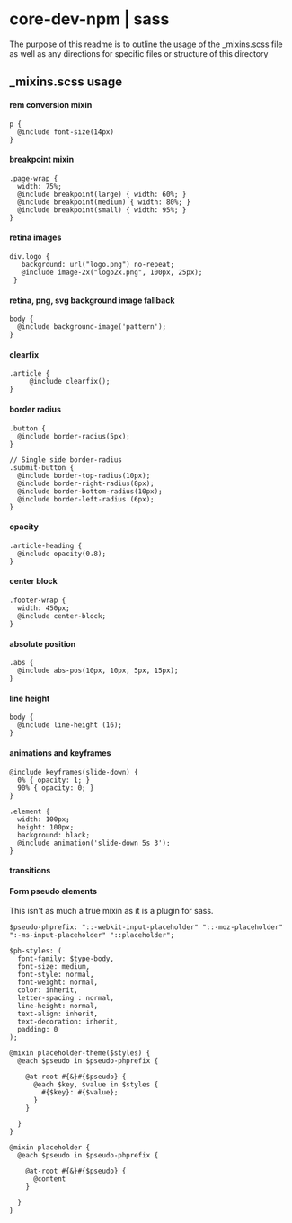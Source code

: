 # core-dev-npm | sass
The purpose of this readme is to outline the usage of the _mixins.scss file as well as any directions for specific files or structure of this directory

## _mixins.scss usage

#### rem conversion mixin
```
p {
  @include font-size(14px)
}
```


#### breakpoint mixin 
```
.page-wrap {
  width: 75%;
  @include breakpoint(large) { width: 60%; }
  @include breakpoint(medium) { width: 80%; }
  @include breakpoint(small) { width: 95%; }
}
```

#### retina images
```
div.logo {
   background: url("logo.png") no-repeat;
   @include image-2x("logo2x.png", 100px, 25px);
 }
```

#### retina, png, svg background image fallback
```
body {
  @include background-image('pattern');
}
```


#### clearfix
```
.article {
     @include clearfix();
}
```

#### border radius

```
.button {
  @include border-radius(5px);
}
```

```
// Single side border-radius
.submit-button {
  @include border-top-radius(10px);
  @include border-right-radius(8px);
  @include border-bottom-radius(10px);
  @include border-left-radius (6px);
}
```

#### opacity
```
.article-heading {
  @include opacity(0.8);
}
```

#### center block
```
.footer-wrap {
  width: 450px;
  @include center-block;
}
```

#### absolute position
```
.abs {
  @include abs-pos(10px, 10px, 5px, 15px);
}
```

#### line height
```
body {
  @include line-height (16);
}
```

#### animations and keyframes
```
@include keyframes(slide-down) {
  0% { opacity: 1; }
  90% { opacity: 0; }
}

.element {
  width: 100px;
  height: 100px;
  background: black;
  @include animation('slide-down 5s 3');
}
```

#### transitions


#### Form pseudo elements
This isn't as much a true mixin as it is a plugin for sass. 

```
$pseudo-phprefix: "::-webkit-input-placeholder" "::-moz-placeholder" ":-ms-input-placeholder" "::placeholder";

$ph-styles: (
  font-family: $type-body,
  font-size: medium,
  font-style: normal,
  font-weight: normal,
  color: inherit,
  letter-spacing : normal,
  line-height: normal,
  text-align: inherit,
  text-decoration: inherit,
  padding: 0
);

@mixin placeholder-theme($styles) {
  @each $pseudo in $pseudo-phprefix {

    @at-root #{&}#{$pseudo} {
      @each $key, $value in $styles {
        #{$key}: #{$value};
      }
    }

  }
}

@mixin placeholder {
  @each $pseudo in $pseudo-phprefix {

    @at-root #{&}#{$pseudo} {
      @content
    }

  }
}
```